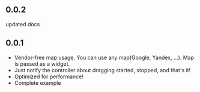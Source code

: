 ## 0.0.2

updated docs

## 0.0.1

* Vendor-free map usage. You can use any map(Google, Yandex, ...). Map is passed as a widget.
* Just notify the controller about dragging started, stopped, and that's it!
* Optimized for performance!
* Complete example

